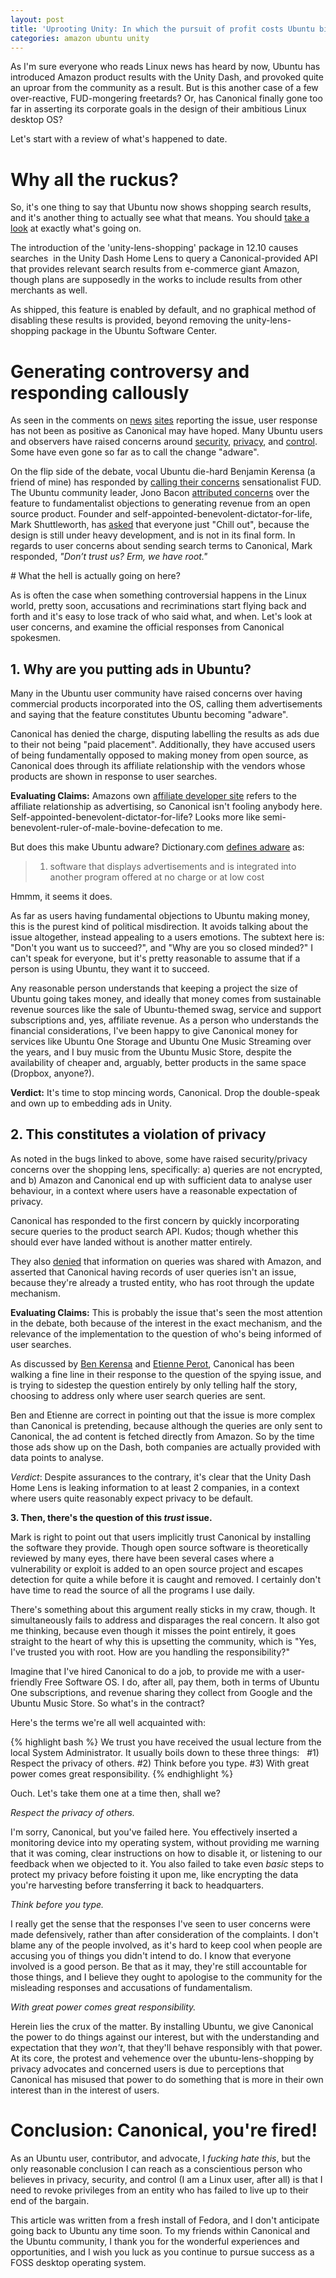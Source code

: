 ```yaml
---
layout: post
title: 'Uprooting Unity: In which the pursuit of profit costs Ubuntu big'
categories: amazon ubuntu unity
---
```


As I'm sure everyone who reads Linux news has heard by now, Ubuntu has introduced Amazon product results with the Unity Dash, and provoked quite an uproar from the community as a result. But is this another case of a few over-reactive, FUD-mongering freetards? Or, has Canonical finally gone too far in asserting its corporate goals in the design of their ambitious Linux desktop OS?

Let's start with a review of what's happened to date.

# Why all the ruckus?

So, it's one thing to say that Ubuntu now shows shopping search results, and it's another thing to actually see what that means. You should [take a look](http://i.imgur.com/DxHu5.jpg) at exactly what's going on.

The introduction of the 'unity-lens-shopping' package in 12.10 causes searches  in the Unity Dash Home Lens to query a Canonical-provided API that provides relevant search results from e-commerce giant Amazon, though plans are supposedly in the works to include results from other merchants as well.

As shipped, this feature is enabled by default, and no graphical method of disabling these results is provided, beyond removing the unity-lens-shopping package in the Ubuntu Software Center.

# Generating controversy and responding callously

As seen in the comments on [news](http://yro.slashdot.org/story/12/09/22/1319216/ubuntu-will-now-have-amazon-ads-pre-installed) [sites](http://news.ycombinator.com/item?id=4558049) reporting the issue, user response has not been as positive as Canonical may have hoped. Many Ubuntu users and observers have raised concerns around [security](https://bugs.launchpad.net/ubuntu/+source/unity-lens-shopping/+bug/1054677), [privacy](https://bugs.launchpad.net/unity-lens-shopping/+bug/1054741), and [control](https://bugs.launchpad.net/ubuntu/+source/unity-lens-shopping/+bug/1054746). Some have even gone so far as to call the change "adware".

On the flip side of the debate, vocal Ubuntu die-hard Benjamin Kerensa (a friend of mine) has responded by [calling their concerns](http://benjaminkerensa.com/2012/09/24/unity-shopping-lens-privacy-security-and-fud) sensationalist FUD. The Ubuntu community leader, Jono Bacon [attributed concerns](http://www.jonobacon.org/2012/09/23/on-the-recent-dash-improvements/) over the feature to fundamentalist objections to generating revenue from an open source product. Founder and self-appointed-benevolent-dictator-for-life, Mark Shuttleworth, has [asked](http://www.markshuttleworth.com/archives/1182) that everyone just "Chill out", because the design is still under heavy development, and is not in its final form. In regards to user concerns about sending search terms to Canonical, Mark responded, _"Don’t trust us? Erm, we have root."_

# What the hell is actually going on here?

As is often the case when something controversial happens in the Linux world, pretty soon, accusations and recriminations start flying back and forth and it's easy to lose track of who said what, and when. Let's look at user concerns, and examine the official responses from Canonical spokesmen.

## 1. Why are you putting ads in Ubuntu?

Many in the Ubuntu user community have raised concerns over having commercial products incorporated into the OS, calling them advertisements and saying that the feature constitutes Ubuntu becoming "adware".

Canonical has denied the charge, disputing labelling the results as ads due to their not being "paid placement". Additionally, they have accused users of being fundamentally opposed to making money from open source, as Canonical does through its affiliate relationship with the vendors whose products are shown in response to user searches.

**Evaluating Claims:** Amazons own [affiliate developer site](https://affiliate-program.amazon.com/gp/advertising/api/detail/main.html) refers to the affiliate relationship as advertising, so Canonical isn't fooling anybody here. Self-appointed-benevolent-dictator-for-life? Looks more like semi-benevolent-ruler-of-male-bovine-defecation to me.

But does this make Ubuntu adware? Dictionary.com [defines adware](http://dictionary.reference.com/browse/adware) as:

> 1. software that displays advertisements and is integrated into another program offered at no charge or at low cost

Hmmm, it seems it does.

As far as users having fundamental objections to Ubuntu making money, this is the purest kind of political misdirection. It avoids talking about the issue altogether, instead appealing to a users emotions. The subtext here is: "Don't you want us to succeed?", and "Why are you so closed minded?" I can't speak for everyone, but it's pretty reasonable to assume that if a person is using Ubuntu, they want it to succeed.

Any reasonable person understands that keeping a project the size of Ubuntu going takes money, and ideally that money comes from sustainable revenue sources like the sale of Ubuntu-themed swag, service and support subscriptions and, yes, affiliate revenue. As a person who understands the financial considerations, I've been happy to give Canonical money for services like Ubuntu One Storage and Ubuntu One Music Streaming over the years, and I buy music from the Ubuntu Music Store, despite the availability of cheaper and, arguably, better products in the same space (Dropbox, anyone?).

**Verdict:** It's time to stop mincing words, Canonical. Drop the double-speak and own up to embedding ads in Unity.

## 2. This constitutes a violation of privacy

As noted in the bugs linked to above, some have raised security/privacy concerns over the shopping lens, specifically: a) queries are not encrypted, and b) Amazon and Canonical end up with sufficient data to analyse user behaviour, in a context where users have a reasonable expectation of privacy.

Canonical has responded to the first concern by quickly incorporating secure queries to the product search API. Kudos; though whether this should ever have landed without is another matter entirely.

They also [denied](http://www.markshuttleworth.com/archives/1182) that information on queries was shared with Amazon, and asserted that Canonical having records of user queries isn't an issue, because they're already a trusted entity, who has root through the update mechanism.

**Evaluating Claims:** This is probably the issue that's seen the most attention in the debate, both because of the interest in the exact mechanism, and the relevance of the implementation to the question of who's being informed of user searches.

As discussed by [Ben Kerensa](http://benjaminkerensa.com/2012/09/25/technical-diagram-of-how-unity-shopping-lens-likely-works) and [Etienne Perot](https://perot.me/ubuntu-privacy-blunder-over-amazon-ads-continues), Canonical has been walking a fine line in their response to the question of the spying issue, and is trying to sidestep the question entirely by only telling half the story, choosing to address only where user search queries are sent.

Ben and Etienne are correct in pointing out that the issue is more complex than Canonical is pretending, because although the queries are only sent to Canonical, the ad content is fetched directly from Amazon. So by the time those ads show up on the Dash, both companies are actually provided with data points to analyse.

<em>Verdict</em>: Despite assurances to the contrary, it's clear that the Unity Dash Home Lens is leaking information to at least 2 companies, in a context where users quite reasonably expect privacy to be default.

<strong>3. Then, there's the question of this <em>trust</em> issue.</strong>

Mark is right to point out that users implicitly trust Canonical by installing the software they provide. Though open source software is theoretically reviewed by many eyes, there have been several cases where a vulnerability or exploit is added to an open source project and escapes detection for quite a while before it is caught and removed. I certainly don't have time to read the source of all the programs I use daily.

There's something about this argument really sticks in my craw, though. It simultaneously fails to address and disparages the real concern. It also got me thinking, because even though it misses the point entirely, it goes straight to the heart of why this is upsetting the community, which is "Yes, I've trusted you with root. How are you handling the responsibility?"

Imagine that I've hired Canonical to do a job, to provide me with a user-friendly Free Software OS. I do, after all, pay them, both in terms of Ubuntu One subscriptions, and revenue sharing they collect from Google and the Ubuntu Music Store. So what's in the contract?

Here's the terms we're all well acquainted with:

{% highlight bash %}
We trust you have received the usual lecture from the local 
System Administrator. It usually boils down to these three 
things:
    #1) Respect the privacy of others.
    #2) Think before you type.
    #3) With great power comes great responsibility.
{% endhighlight %}

Ouch. Let's take them one at a time then, shall we?

_Respect the privacy of others._

I'm sorry, Canonical, but you've failed here. You effectively inserted a monitoring device into my operating system, without providing me warning that it was coming, clear instructions on how to disable it, or listening to our feedback when we objected to it. You also failed to take even _basic_ steps to protect my privacy before foisting it upon me, like encrypting the data you're harvesting before transferring it back to headquarters.

_Think before you type._

I really get the sense that the responses I've seen to user concerns were made defensively, rather than after consideration of the complaints. I don't blame any of the people involved, as it's hard to keep cool when people are accusing you of things you didn't intend to do. I know that everyone involved is a good person. Be that as it may, they're still accountable for those things, and I believe they ought to apologise to the community for the misleading responses and accusations of fundamentalism.

_With great power comes great responsibility._

Herein lies the crux of the matter. By installing Ubuntu, we give Canonical the power to do things against our interest, but with the understanding and expectation that they _won't_, that they'll behave responsibly with that power. At its core, the protest and vehemence over the ubuntu-lens-shopping by privacy advocates and concerned users is due to perceptions that Canonical has misused that power to do something that is more in their own interest than in the interest of users.

# Conclusion: Canonical, you're fired!
As an Ubuntu user, contributor, and advocate, I _fucking *hate* this_, but the only reasonable conclusion I can reach as a conscientious person who believes in privacy, security, and control (I am a Linux user, after all) is that I need to revoke privileges from an entity who has failed to live up to their end of the bargain.

This article was written from a fresh install of Fedora, and I don't anticipate going back to Ubuntu any time soon. To my friends within Canonical and the Ubuntu community, I thank you for the wonderful experiences and opportunities, and I wish you luck as you continue to pursue success as a FOSS desktop operating system.
